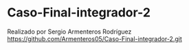 # Caso-Final-integrador-2
Realizado por Sergio Armenteros Rodríguez
https://github.com/Armenteros05/Caso-Final-integrador-2.git
